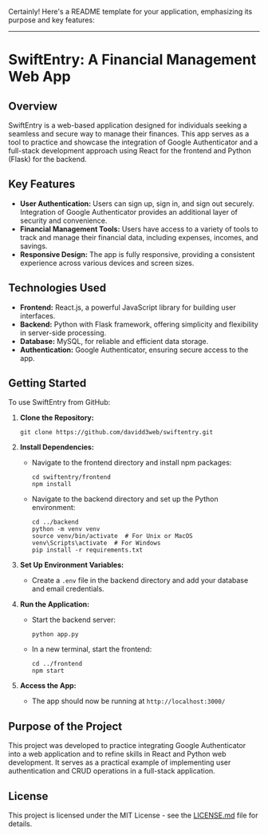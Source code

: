 Certainly! Here's a README template for your application, emphasizing its purpose and key features:

---

# SwiftEntry: A Financial Management Web App

## Overview

SwiftEntry is a web-based application designed for individuals seeking a seamless and secure way to manage their finances. This app serves as a tool to practice and showcase the integration of Google Authenticator and a full-stack development approach using React for the frontend and Python (Flask) for the backend.

## Key Features

- **User Authentication:** Users can sign up, sign in, and sign out securely. Integration of Google Authenticator provides an additional layer of security and convenience.
- **Financial Management Tools:** Users have access to a variety of tools to track and manage their financial data, including expenses, incomes, and savings.
- **Responsive Design:** The app is fully responsive, providing a consistent experience across various devices and screen sizes.

## Technologies Used

- **Frontend:** React.js, a powerful JavaScript library for building user interfaces.
- **Backend:** Python with Flask framework, offering simplicity and flexibility in server-side processing.
- **Database:** MySQL, for reliable and efficient data storage.
- **Authentication:** Google Authenticator, ensuring secure access to the app.

## Getting Started

To use SwiftEntry from GitHub:

1. **Clone the Repository:**
   ```
   git clone https://github.com/davidd3web/swiftentry.git
   ```
2. **Install Dependencies:**
   - Navigate to the frontend directory and install npm packages:
     ```
     cd swiftentry/frontend
     npm install
     ```
   - Navigate to the backend directory and set up the Python environment:
     ```
     cd ../backend
     python -m venv venv
     source venv/bin/activate  # For Unix or MacOS
     venv\Scripts\activate  # For Windows
     pip install -r requirements.txt
     ```
3. **Set Up Environment Variables:**

   - Create a `.env` file in the backend directory and add your database and email credentials.

4. **Run the Application:**

   - Start the backend server:
     ```
     python app.py
     ```
   - In a new terminal, start the frontend:
     ```
     cd ../frontend
     npm start
     ```

5. **Access the App:**
   - The app should now be running at `http://localhost:3000/`

## Purpose of the Project

This project was developed to practice integrating Google Authenticator into a web application and to refine skills in React and Python web development. It serves as a practical example of implementing user authentication and CRUD operations in a full-stack application.

## License

This project is licensed under the MIT License - see the [LICENSE.md](LICENSE.md) file for details.
